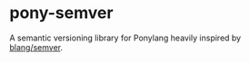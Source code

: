 # pony-semver

A semantic versioning library for Ponylang heavily inspired by [blang/semver](https://github.com/blang/semver).
